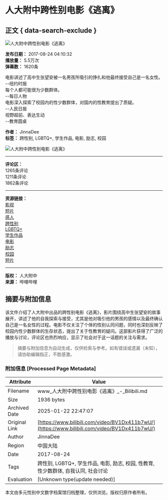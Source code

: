 # 人大附中跨性别电影《逃离》

## 正文 { data-search-exclude }


![人大附中跨性别电影《逃离》](https://i2.hdslb.com/bfs/archive/385abd44a420c54eef98d6a0f075bbcaecb19600.jpg@100w_100h_1c.webp)

**发布日期：** 2017-08-24 04:10:32  
**播放量：** 5.5万次  
**弹幕数：** 1620条

电影讲述了高中生张望安被一名男孩所吸引的挣扎和他最终接受自己是一名女性。  
--纽约时报  
每个人都可能很为少数群体。  
--每日人物  
电影深入探索了校园内的性少数群体，对国内的性教育提出了质疑。  
--人民日报  
视野超前、表达生动  
--教育圆桌  

**作者：** JinnaDee  
**标签：** 跨性别, LGBTQ+, 学生作品, 电影, 励志, 校园  

![人大附中跨性别电影《逃离》](https://i2.hdslb.com/bfs/archive/385abd44a420c54eef98d6a0f075bbcaecb19600.jpg@518w_290h_1c_!web-video-share-cover.webp)  

---  

**评论区：**  
1265条评论  
1211条评论  
1862条评论  

---  

**资源链接：**  
[影视](https://www.bilibili.com/v/cinephile)  
[短片](https://www.bilibili.com/v/cinephile/shortfilm)  
[感人](https://search.bilibili.com/all?keyword=%E6%84%9F%E4%BA%BA&from_source=video_tag)  
[跨性别](https://search.bilibili.com/all?keyword=%E8%B7%A8%E6%80%A7%E5%88%AB&from_source=video_tag)  
[LGBTQ+](https://search.bilibili.com/all?keyword=LGBTQ%2B&from_source=video_tag)  
[学生作品](https://search.bilibili.com/all?keyword=%E5%AD%A6%E7%94%9F%E4%BD%9C%E5%93%81&from_source=video_tag)  
[电影](https://search.bilibili.com/all?keyword=%E7%94%B5%E5%BD%B1&from_source=video_tag)  
[励志](https://search.bilibili.com/all?keyword=%E5%8A%B1%E5%BF%97&from_source=video_tag)  
[校园](https://search.bilibili.com/all?keyword=%E6%A0%A1%E5%9B%AD&from_source=video_tag)  
[短片](https://search.bilibili.com/all?keyword=%E7%9F%AD%E7%89%87&from_source=video_tag)  

---  

**版权：** 人大附中  
**来源：** 哔哩哔哩
<!-- tcd_original_link https://www.bilibili.com/video/BV1Dx411b7wU/ -->


## 摘要与附加信息

<!-- tcd_abstract -->
该文件介绍了人大附中出品的跨性别电影《逃离》，影片围绕高中生张望安的故事展开，讲述了他的自我探索与接受，尤其是他对吸引他的男孩的感情以及最终确认自己是一名女性的过程。电影不仅关注了个体的性别认同问题，同时也深刻反映了校园内性少数群体的生存状态，提出了关于性教育的疑问。这部影片获得了广泛的播放与讨论，评论区也热烈响应，显示了社会对于这一话题的关注与需求。
<!-- tcd_abstract_end -->

> 摘要与附加信息为自动生成，仅供检索与参考。如有错误或遗漏（未知），请协助编辑指正，不胜感激。

### 附加信息 [Processed Page Metadata]

| Attribute       | Value                                  |
|-----------------|----------------------------------------|
| Filename        | www_人大附中跨性别电影《逃离》_-_Bilibili.md                             |
| Size            | 1936 bytes                           |
| Archived Date   | 2025-01-22 22:47:07                             |
| Original Link   | [https://www.bilibili.com/video/BV1Dx411b7wU/](https://www.bilibili.com/video/BV1Dx411b7wU/)                       |
| Author          | JinnaDee                               |
| Region          | 中国大陆                               |
| Date            | 2017-08-24                                 |
| Tags            | 跨性别, LGBTQ+, 学生作品, 电影, 励志, 校园, 性教育, 性少数群体, 自我认同, 社会讨论                                 |
| Evaluation            | [Unknown type(update needed)]                                 |
<!-- tcd_table_end -->

本文由多元性别中文数字档案馆归档整理，仅供浏览。版权归原作者所有。
